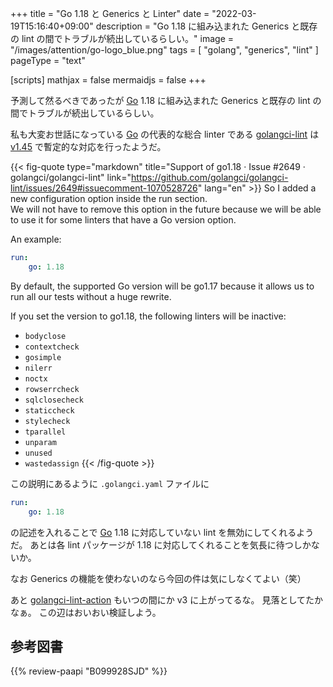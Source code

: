 +++
title = "Go 1.18 と Generics と Linter"
date =  "2022-03-19T15:16:40+09:00"
description = "Go 1.18 に組み込まれた Generics と既存の lint の間でトラブルが続出しているらしい。"
image = "/images/attention/go-logo_blue.png"
tags = [ "golang", "generics", "lint" ]
pageType = "text"

[scripts]
  mathjax = false
  mermaidjs = false
+++

予測して然るべきであったが [Go] 1.18 に組み込まれた Generics と既存の lint の間でトラブルが続出しているらしい。

私も大変お世話になっている [Go] の代表的な総合 linter である [golangci-lint] は [v1.45](https://github.com/golangci/golangci-lint/releases/tag/v1.45.0 "Release v1.45.0 · golangci/golangci-lint") で暫定的な対応を行ったようだ。

{{< fig-quote type="markdown" title="Support of go1.18 · Issue #2649 · golangci/golangci-lint" link="https://github.com/golangci/golangci-lint/issues/2649#issuecomment-1070528726" lang="en" >}}
So I added a new configuration option inside the run section.<br>
We will not have to remove this option in the future because we will be able to use it for some linters that have a Go version option.

An example:

```yaml
run:
    go: 1.18
```

By default, the supported Go version will be go1.17 because it allows us to run all our tests without a huge rewrite.

If you set the version to go1.18, the following linters will be inactive:

- `bodyclose`
- `contextcheck`
- `gosimple`
- `nilerr`
- `noctx`
- `rowserrcheck`
- `sqlclosecheck`
- `staticcheck`
- `stylecheck`
- `tparallel`
- `unparam`
- `unused`
- `wastedassign`
{{< /fig-quote >}}

この説明にあるように `.golangci.yaml` ファイルに

```yaml
run:
    go: 1.18
```

の記述を入れることで [Go] 1.18 に対応していない lint を無効にしてくれるようだ。
あとは各 lint パッケージが 1.18 に対応してくれることを気長に待つしかないか。

なお Generics の機能を使わないのなら今回の件は気にしなくてよい（笑）

あと [golangci-lint-action] もいつの間にか v3 に上がってるな。
見落としてたかなぁ。
この辺はおいおい検証しよう。

[Go]: https://go.dev/
[golangci-lint]: https://github.com/golangci/golangci-lint/ "golangci/golangci-lint: Fast linters Runner for Go"
[golangci-lint-action]: https://github.com/golangci/golangci-lint-action "golangci/golangci-lint-action: Official GitHub action for golangci-lint from its authors"

## 参考図書

{{% review-paapi "B099928SJD" %}} <!-- プログラミング言語Go -->
